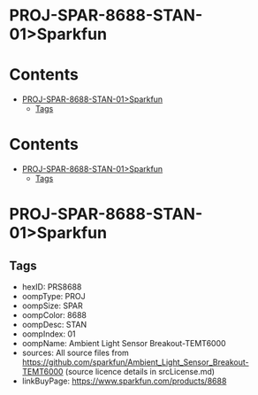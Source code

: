 
PROJ-SPAR-8688-STAN-01>Sparkfun
===============================

Contents
========

* [PROJ-SPAR-8688-STAN-01>Sparkfun](#proj-spar-8688-stan-01sparkfun)
	* [Tags](#tags)

Contents
========

* [PROJ-SPAR-8688-STAN-01>Sparkfun](#proj-spar-8688-stan-01sparkfun)
	* [Tags](#tags)

# PROJ-SPAR-8688-STAN-01>Sparkfun

## Tags

- hexID: PRS8688
- oompType: PROJ
- oompSize: SPAR
- oompColor: 8688
- oompDesc: STAN
- oompIndex: 01
- oompName: Ambient Light Sensor Breakout-TEMT6000
- sources: All source files from https://github.com/sparkfun/Ambient_Light_Sensor_Breakout-TEMT6000 (source licence details in srcLicense.md)
- linkBuyPage: https://www.sparkfun.com/products/8688
